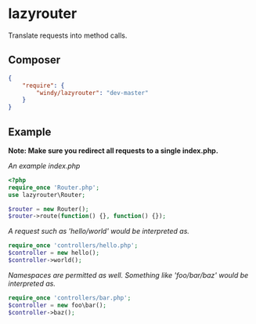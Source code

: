# lazyrouter
Translate requests into method calls.

## Composer

```json
{
    "require": {
        "windy/lazyrouter": "dev-master"
    }
}
```

## Example

**Note: Make sure you redirect all requests to a single index.php.**

*An example index.php*

```php
<?php
require_once 'Router.php';
use lazyrouter\Router;

$router = new Router();
$router->route(function() {}, function() {});
```

*A request such as 'hello/world' would be interpreted as.*

```php
require_once 'controllers/hello.php';
$controller = new hello();
$controller->world();
```

*Namespaces are permitted as well. Something like 'foo/bar/baz' would be interpreted as.*

```php
require_once 'controllers/bar.php';
$controller = new foo\bar();
$controller->baz();
```
